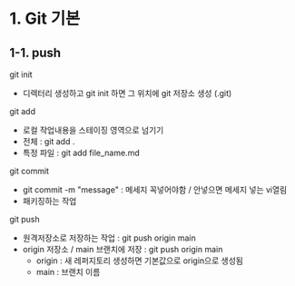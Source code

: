 # 1. Git 기본
## 1-1. push

git init
- 디렉터리 생성하고 git init 하면 그 위치에 git 저장소 생성 (.git)<br>

git add
- 로컬 작업내용을 스테이징 영역으로 넘기기<br> 
- 전체 : git add .<br>
- 특정 파일 : git add file_name.md<br>

git commit
- git commit -m "message" : 메세지 꼭넣어야함 / 안넣으면 메세지 넣는 vi열림 
- 패키징하는 작업

git push
- 원격저장소로 저장하는 작업 : git push origin main
- origin 저장소 / main 브랜치에 저장 : git push origin main
	- origin : 새 레퍼지토리 생성하면 기본값으로 origin으로 생성됨
	- main : 브랜치 이름
